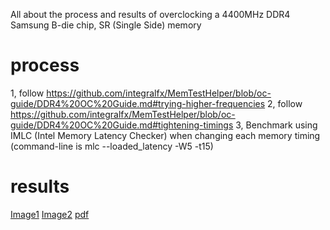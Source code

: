 All about the process and results of overclocking a 4400MHz DDR4 Samsung B-die chip, SR (Single Side) memory
# process
1, follow https://github.com/integralfx/MemTestHelper/blob/oc-guide/DDR4%20OC%20Guide.md#trying-higher-frequencies
2, follow https://github.com/integralfx/MemTestHelper/blob/oc-guide/DDR4%20OC%20Guide.md#tightening-timings
3, Benchmark using IMLC (Intel Memory Latency Checker) when changing each memory timing (command-line is mlc --loaded_latency -W5 -t15)
# results
[Image1](results_page_1.png)
[Image2](results_page_2.png)
[pdf](results.pdf)
